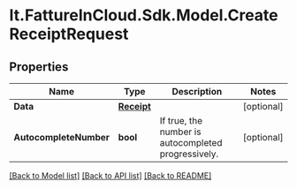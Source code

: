 # It.FattureInCloud.Sdk.Model.CreateReceiptRequest

## Properties

Name | Type | Description | Notes
------------ | ------------- | ------------- | -------------
**Data** | [**Receipt**](Receipt.md) |  | [optional] 
**AutocompleteNumber** | **bool** | If true, the number is autocompleted progressively. | [optional] 

[[Back to Model list]](../../README.md#documentation-for-models) [[Back to API list]](../../README.md#documentation-for-api-endpoints) [[Back to README]](../../README.md)

